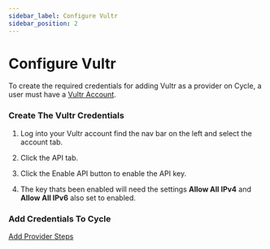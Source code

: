 ```yaml
---
sidebar_label: Configure Vultr
sidebar_position: 2
---
```


# Configure Vultr

To create the required credentials for adding Vultr as a provider on Cycle, a user must have a [Vultr Account](https://www.vultr.com/register/).

### Create The Vultr Credentials

1. Log into your Vultr account find the nav bar on the left and select the account tab.

2. Click the API tab.

3. Click the Enable API button to enable the API key.

4. The key thats been enabled will need the settings **Allow All IPv4** and **Allow All IPv6** also set to enabled.

### Add Credentials To Cycle

[Add Provider Steps](/reference/infrastructure/providers/)
